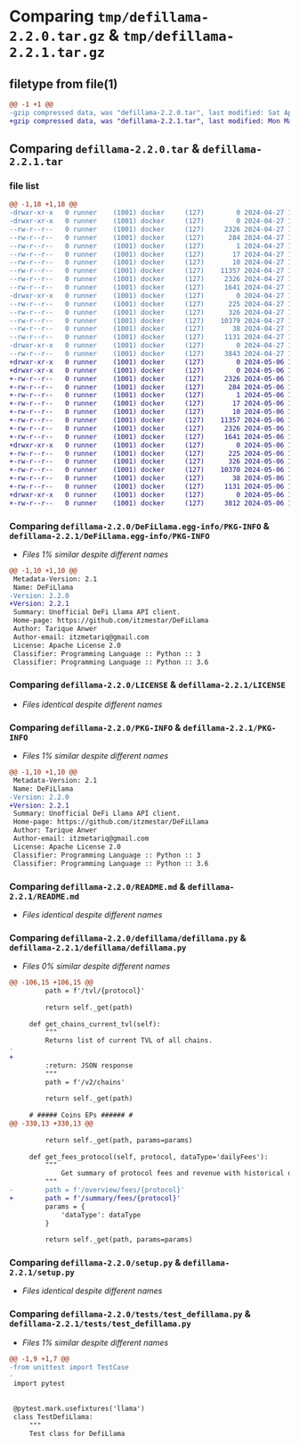 # Comparing `tmp/defillama-2.2.0.tar.gz` & `tmp/defillama-2.2.1.tar.gz`

## filetype from file(1)

```diff
@@ -1 +1 @@
-gzip compressed data, was "defillama-2.2.0.tar", last modified: Sat Apr 27 16:49:34 2024, max compression
+gzip compressed data, was "defillama-2.2.1.tar", last modified: Mon May  6 10:09:41 2024, max compression
```

## Comparing `defillama-2.2.0.tar` & `defillama-2.2.1.tar`

### file list

```diff
@@ -1,18 +1,18 @@
-drwxr-xr-x   0 runner    (1001) docker     (127)        0 2024-04-27 16:49:34.920696 defillama-2.2.0/
-drwxr-xr-x   0 runner    (1001) docker     (127)        0 2024-04-27 16:49:34.920696 defillama-2.2.0/DeFiLlama.egg-info/
--rw-r--r--   0 runner    (1001) docker     (127)     2326 2024-04-27 16:49:34.000000 defillama-2.2.0/DeFiLlama.egg-info/PKG-INFO
--rw-r--r--   0 runner    (1001) docker     (127)      284 2024-04-27 16:49:34.000000 defillama-2.2.0/DeFiLlama.egg-info/SOURCES.txt
--rw-r--r--   0 runner    (1001) docker     (127)        1 2024-04-27 16:49:34.000000 defillama-2.2.0/DeFiLlama.egg-info/dependency_links.txt
--rw-r--r--   0 runner    (1001) docker     (127)       17 2024-04-27 16:49:34.000000 defillama-2.2.0/DeFiLlama.egg-info/requires.txt
--rw-r--r--   0 runner    (1001) docker     (127)       10 2024-04-27 16:49:34.000000 defillama-2.2.0/DeFiLlama.egg-info/top_level.txt
--rw-r--r--   0 runner    (1001) docker     (127)    11357 2024-04-27 16:49:24.000000 defillama-2.2.0/LICENSE
--rw-r--r--   0 runner    (1001) docker     (127)     2326 2024-04-27 16:49:34.920696 defillama-2.2.0/PKG-INFO
--rw-r--r--   0 runner    (1001) docker     (127)     1641 2024-04-27 16:49:24.000000 defillama-2.2.0/README.md
-drwxr-xr-x   0 runner    (1001) docker     (127)        0 2024-04-27 16:49:34.916696 defillama-2.2.0/defillama/
--rw-r--r--   0 runner    (1001) docker     (127)      225 2024-04-27 16:49:24.000000 defillama-2.2.0/defillama/__init__.py
--rw-r--r--   0 runner    (1001) docker     (127)      326 2024-04-27 16:49:24.000000 defillama-2.2.0/defillama/__version__.py
--rw-r--r--   0 runner    (1001) docker     (127)    10379 2024-04-27 16:49:24.000000 defillama-2.2.0/defillama/defillama.py
--rw-r--r--   0 runner    (1001) docker     (127)       38 2024-04-27 16:49:34.920696 defillama-2.2.0/setup.cfg
--rw-r--r--   0 runner    (1001) docker     (127)     1131 2024-04-27 16:49:24.000000 defillama-2.2.0/setup.py
-drwxr-xr-x   0 runner    (1001) docker     (127)        0 2024-04-27 16:49:34.920696 defillama-2.2.0/tests/
--rw-r--r--   0 runner    (1001) docker     (127)     3843 2024-04-27 16:49:24.000000 defillama-2.2.0/tests/test_defillama.py
+drwxr-xr-x   0 runner    (1001) docker     (127)        0 2024-05-06 10:09:41.485442 defillama-2.2.1/
+drwxr-xr-x   0 runner    (1001) docker     (127)        0 2024-05-06 10:09:41.481442 defillama-2.2.1/DeFiLlama.egg-info/
+-rw-r--r--   0 runner    (1001) docker     (127)     2326 2024-05-06 10:09:41.000000 defillama-2.2.1/DeFiLlama.egg-info/PKG-INFO
+-rw-r--r--   0 runner    (1001) docker     (127)      284 2024-05-06 10:09:41.000000 defillama-2.2.1/DeFiLlama.egg-info/SOURCES.txt
+-rw-r--r--   0 runner    (1001) docker     (127)        1 2024-05-06 10:09:41.000000 defillama-2.2.1/DeFiLlama.egg-info/dependency_links.txt
+-rw-r--r--   0 runner    (1001) docker     (127)       17 2024-05-06 10:09:41.000000 defillama-2.2.1/DeFiLlama.egg-info/requires.txt
+-rw-r--r--   0 runner    (1001) docker     (127)       10 2024-05-06 10:09:41.000000 defillama-2.2.1/DeFiLlama.egg-info/top_level.txt
+-rw-r--r--   0 runner    (1001) docker     (127)    11357 2024-05-06 10:09:33.000000 defillama-2.2.1/LICENSE
+-rw-r--r--   0 runner    (1001) docker     (127)     2326 2024-05-06 10:09:41.485442 defillama-2.2.1/PKG-INFO
+-rw-r--r--   0 runner    (1001) docker     (127)     1641 2024-05-06 10:09:33.000000 defillama-2.2.1/README.md
+drwxr-xr-x   0 runner    (1001) docker     (127)        0 2024-05-06 10:09:41.481442 defillama-2.2.1/defillama/
+-rw-r--r--   0 runner    (1001) docker     (127)      225 2024-05-06 10:09:33.000000 defillama-2.2.1/defillama/__init__.py
+-rw-r--r--   0 runner    (1001) docker     (127)      326 2024-05-06 10:09:33.000000 defillama-2.2.1/defillama/__version__.py
+-rw-r--r--   0 runner    (1001) docker     (127)    10370 2024-05-06 10:09:33.000000 defillama-2.2.1/defillama/defillama.py
+-rw-r--r--   0 runner    (1001) docker     (127)       38 2024-05-06 10:09:41.485442 defillama-2.2.1/setup.cfg
+-rw-r--r--   0 runner    (1001) docker     (127)     1131 2024-05-06 10:09:33.000000 defillama-2.2.1/setup.py
+drwxr-xr-x   0 runner    (1001) docker     (127)        0 2024-05-06 10:09:41.481442 defillama-2.2.1/tests/
+-rw-r--r--   0 runner    (1001) docker     (127)     3812 2024-05-06 10:09:33.000000 defillama-2.2.1/tests/test_defillama.py
```

### Comparing `defillama-2.2.0/DeFiLlama.egg-info/PKG-INFO` & `defillama-2.2.1/DeFiLlama.egg-info/PKG-INFO`

 * *Files 1% similar despite different names*

```diff
@@ -1,10 +1,10 @@
 Metadata-Version: 2.1
 Name: DeFiLlama
-Version: 2.2.0
+Version: 2.2.1
 Summary: Unofficial DeFi Llama API client.
 Home-page: https://github.com/itzmestar/DeFiLlama
 Author: Tarique Anwer
 Author-email: itzmetariq@gmail.com
 License: Apache License 2.0
 Classifier: Programming Language :: Python :: 3
 Classifier: Programming Language :: Python :: 3.6
```

### Comparing `defillama-2.2.0/LICENSE` & `defillama-2.2.1/LICENSE`

 * *Files identical despite different names*

### Comparing `defillama-2.2.0/PKG-INFO` & `defillama-2.2.1/PKG-INFO`

 * *Files 1% similar despite different names*

```diff
@@ -1,10 +1,10 @@
 Metadata-Version: 2.1
 Name: DeFiLlama
-Version: 2.2.0
+Version: 2.2.1
 Summary: Unofficial DeFi Llama API client.
 Home-page: https://github.com/itzmestar/DeFiLlama
 Author: Tarique Anwer
 Author-email: itzmetariq@gmail.com
 License: Apache License 2.0
 Classifier: Programming Language :: Python :: 3
 Classifier: Programming Language :: Python :: 3.6
```

### Comparing `defillama-2.2.0/README.md` & `defillama-2.2.1/README.md`

 * *Files identical despite different names*

### Comparing `defillama-2.2.0/defillama/defillama.py` & `defillama-2.2.1/defillama/defillama.py`

 * *Files 0% similar despite different names*

```diff
@@ -106,15 +106,15 @@
         path = f'/tvl/{protocol}'
 
         return self._get(path)
 
     def get_chains_current_tvl(self):
         """
         Returns list of current TVL of all chains.
-        
+
         :return: JSON response
         """
         path = f'/v2/chains'
 
         return self._get(path)
 
     # ##### Coins EPs ###### #
@@ -330,13 +330,13 @@
 
         return self._get(path, params=params)
 
     def get_fees_protocol(self, protocol, dataType='dailyFees'):
         """
             Get summary of protocol fees and revenue with historical data
         """
-        path = f'/overview/fees/{protocol}'
+        path = f'/summary/fees/{protocol}'
         params = {
             'dataType': dataType
         }
 
         return self._get(path, params=params)
```

### Comparing `defillama-2.2.0/setup.py` & `defillama-2.2.1/setup.py`

 * *Files identical despite different names*

### Comparing `defillama-2.2.0/tests/test_defillama.py` & `defillama-2.2.1/tests/test_defillama.py`

 * *Files 1% similar despite different names*

```diff
@@ -1,9 +1,7 @@
-from unittest import TestCase
-
 import pytest
 
 
 @pytest.mark.usefixtures('llama')
 class TestDefiLlama:
     """
     Test class for DefiLlama
```

